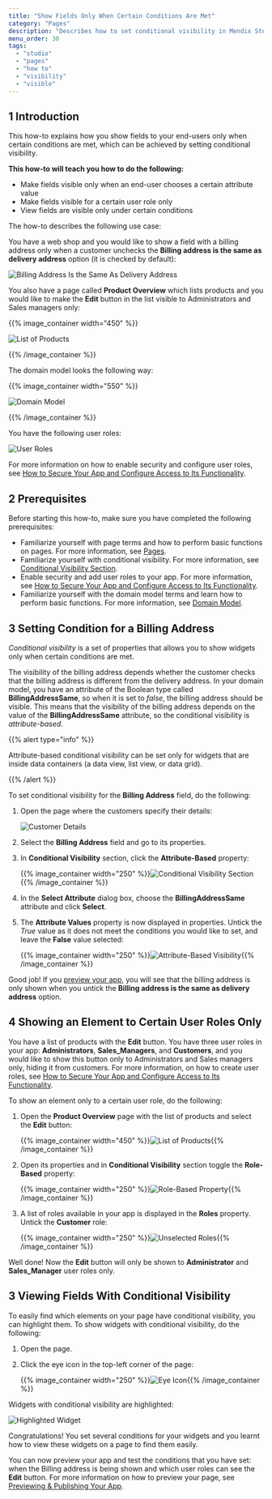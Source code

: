 ```yaml
---
title: "Show Fields Only When Certain Conditions Are Met"
category: "Pages"
description: "Describes how to set conditional visibility in Mendix Studio."
menu_order: 30
tags:
  - "studio"
  - "pages"
  - "how to"
  - "visibility"
  - "visible"
---
```


## 1 Introduction

This how-to explains how you show fields to your end-users only when certain conditions are met, which can be achieved by setting conditional visibility.

**This how-to will teach you how to do the following:**

* Make fields visible only when an end-user chooses a certain attribute value
* Make fields visible for a certain user role only
* View fields are visible only under certain conditions

The how-to describes the following use case:

You have a web shop and you would like to show a field with a billing address only when a customer unchecks the **Billing address is the same as delivery address** option (it is checked by default):

![Billing Address Is the Same As Delivery Address](attachments/pages-how-to-set-visibility/billing-address-same.png)

You also have a page called **Product Overview** which lists products and you would like to make the **Edit** button in the list visible to Administrators and Sales managers only:

{{% image_container width="450" %}}

![List of Products](attachments/pages-how-to-set-visibility/list-of-products.png)

{{% /image_container %}}

The domain model looks the following way:

{{% image_container width="550" %}}

![Domain Model](attachments/pages-how-to-set-visibility/domain-model.png)

{{% /image_container %}}

You have the following user roles:

![User Roles](attachments/pages-how-to-set-visibility/user-roles.png)

For more information on how to enable security and configure user roles, see [How to Secure Your App and Configure Access to Its Functionality](security-how-to-configure-roles).

## 2 Prerequisites

Before starting this how-to, make sure you have completed the following prerequisites:

* Familiarize yourself with page terms and how to perform basic functions on pages. For more information, see [Pages](/studio8/page-editor).
* Familiarize yourself with conditional visibility. For more information, see [Conditional Visibility Section](/studio8/page-editor-widgets-visibility-section).
* Enable security and add user roles to your app. For more information, see [How to Secure Your App and Configure Access to Its Functionality](security-how-to-configure-roles).
* Familiarize yourself with the domain model terms and learn how to perform basic functions. For more information, see [Domain Model](/studio8/domain-models).

## 3 Setting Condition for a Billing Address

*Conditional visibility* is a set of properties that allows you to show widgets only when certain conditions are met.

The visibility of the billing address depends whether the customer checks that the billing address is different from the delivery address. In your domain model, you have an attribute of the Boolean type called **BillingAddressSame**, so when it is set to *false*, the billing address should be visible. This means that the visibility of the billing address depends on the value of the **BillingAddressSame** attribute, so the conditional visibility is *attribute-based*.

{{% alert type="info" %}}

Attribute-based conditional visibility can be set only for widgets that are inside data containers (a data view, list view, or data grid).

{{% /alert %}}

To set conditional visibility for the **Billing Address** field, do the following:

1. Open the page where the customers specify their details:

    ![Customer Details](attachments/pages-how-to-set-visibility/customer-page.png)

2. Select the **Billing Address** field and go to its properties.

3. In **Conditional Visibility** section, click the **Attribute-Based** property:

    {{% image_container width="250" %}}![Conditional Visibility Section](attachments/pages-how-to-set-visibility/conditional-visibility-section.png){{% /image_container %}}

4. In the **Select Attribute** dialog box, choose the **BillingAddressSame** attribute and click **Select**.

5. The **Attribute Values** property is now displayed in properties. Untick the *True* value as it does not meet the conditions you would like to set, and leave the **False** value selected:

    {{% image_container width="250" %}}![Attribute-Based Visibility](attachments/pages-how-to-set-visibility/attribute-based-visibility-set.png){{% /image_container %}}

Good job! If you [preview your app](/studio8/publishing-app), you will see that the billing address is only shown when you untick the  **Billing address is the same as delivery address** option.

## 4 Showing an Element to Certain User Roles Only

 You have a list of products with the **Edit** button. You have three user roles in your app: **Administrators**, **Sales_Managers**, and **Customers**, and you would like to show this button only to Administrators and Sales managers only, hiding it from customers. For more information, on how to create user roles, see [How to Secure Your App and Configure Access to Its Functionality](security-how-to-configure-roles).

To show an element only to a certain user role, do the following:

1. Open the **Product Overview** page with the list of products and select the **Edit** button:

    {{% image_container width="450" %}}![List of Products](attachments/pages-how-to-set-visibility/list-of-products.png){{% /image_container %}}

2. Open its properties and in **Conditional Visibility** section toggle the **Role-Based** property:

    {{% image_container width="250" %}}![Role-Based Property](attachments/pages-how-to-set-visibility/role-based-property.png){{% /image_container %}}

3. A list of roles available in your app is displayed in the **Roles** property. Untick the **Customer** role:

    {{% image_container width="250" %}}![Unselected Roles](attachments/pages-how-to-set-visibility/unselected-roles.png){{% /image_container %}}

Well done! Now the **Edit** button will only be shown to **Administrator** and **Sales_Manager** user roles only.

## 3 Viewing Fields With Conditional Visibility

To easily find which elements on your page have conditional visibility, you can highlight them. To show widgets with conditional visibility, do the following:

1. Open the page.

2. Click the eye icon in the top-left corner of the page:

    {{% image_container width="250" %}}![Eye Icon](attachments/pages-how-to-set-visibility/eye-icon.png){{% /image_container %}}

Widgets with conditional visibility are highlighted:

![Highlighted Widget](attachments/pages-how-to-set-visibility/highlighted-widget.png)

Congratulations! You set several conditions for your widgets and you learnt how to view these widgets on a page to find them easily.

You can now preview your app and test the conditions that you have set: when the Billing address is being shown and which user roles can see the **Edit** button. For more information on how to preview your page, see [Previewing & Publishing Your App](/studio8/publishing-app).
